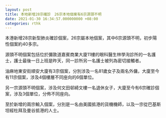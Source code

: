 ```yaml
---
layout: post
title: 本地新增28宗確診　26宗本地個案有6宗源頭不明
date: 2021-01-30 16:34:57.000000000 +08:00
categories: rthk
---
```


本港新增28宗新型肺炎確診個案，26宗屬本地個案，其中6宗源頭不明，初步陽性個案約40多宗。

源頭不明個案包括位於彌敦道嘉賓商業大廈11樓的眼科醫生林學洵診所的一名護士，護士最後一日上班是昨天，同一診所另一名護士被列為密切接觸者。

油麻地東安街順安大廈有3宗個案，分別涉及一名81歲女子及兩名外傭，大廈至今有11宗個案，涉及4個樓層不同座向的6個單位。

另一宗源頭不明個案，涉及何文田邨綺文樓一名退休女子，大廈至今有6宗確診個案，涉及3個單位，分佈不同座向。

至於新增的兩宗輸入個案，分別是一名由美國抵港的貨機機師，以及一宗從巴基斯坦經杜拜及曼谷抵港的人士。
